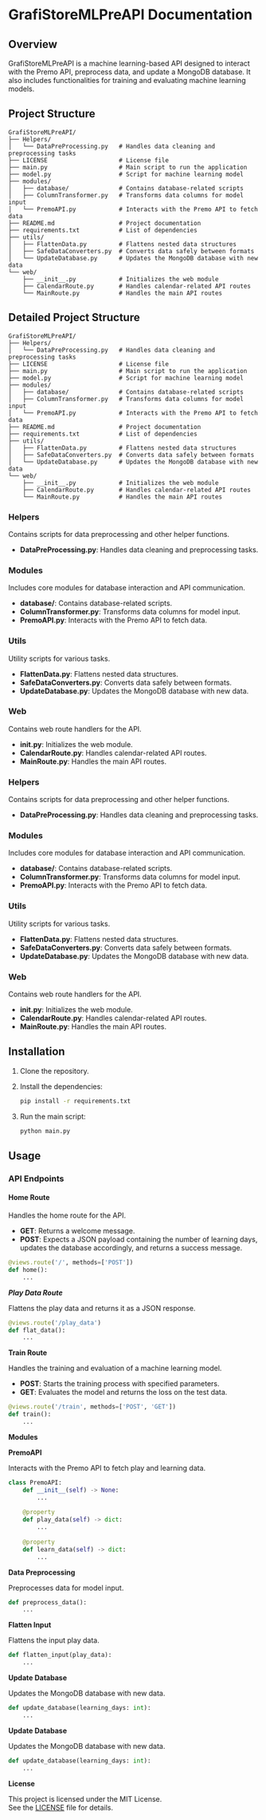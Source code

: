 # GrafiStoreMLPreAPI Documentation

## Overview

GrafiStoreMLPreAPI is a machine learning-based API designed to interact with the Premo API, preprocess data, and update a MongoDB database. It also includes functionalities for training and evaluating machine learning models.

## Project Structure
```plaintext
GrafiStoreMLPreAPI/
├── Helpers/
│   └── DataPreProcessing.py   # Handles data cleaning and preprocessing tasks
├── LICENSE                    # License file
├── main.py                    # Main script to run the application
├── model.py                   # Script for machine learning model
├── modules/
│   ├── database/              # Contains database-related scripts
│   ├── ColumnTransformer.py   # Transforms data columns for model input
│   └── PremoAPI.py            # Interacts with the Premo API to fetch data
├── README.md                  # Project documentation
├── requirements.txt           # List of dependencies
├── utils/
│   ├── FlattenData.py         # Flattens nested data structures
│   ├── SafeDataConverters.py  # Converts data safely between formats
│   └── UpdateDatabase.py      # Updates the MongoDB database with new data
└── web/
    ├── __init__.py            # Initializes the web module
    ├── CalendarRoute.py       # Handles calendar-related API routes
    └── MainRoute.py           # Handles the main API routes
```

## Detailed Project Structure

```plaintext
GrafiStoreMLPreAPI/
├── Helpers/
│   └── DataPreProcessing.py   # Handles data cleaning and preprocessing tasks
├── LICENSE                    # License file
├── main.py                    # Main script to run the application
├── model.py                   # Script for machine learning model
├── modules/
│   ├── database/              # Contains database-related scripts
│   ├── ColumnTransformer.py   # Transforms data columns for model input
│   └── PremoAPI.py            # Interacts with the Premo API to fetch data
├── README.md                  # Project documentation
├── requirements.txt           # List of dependencies
├── utils/
│   ├── FlattenData.py         # Flattens nested data structures
│   ├── SafeDataConverters.py  # Converts data safely between formats
│   └── UpdateDatabase.py      # Updates the MongoDB database with new data
└── web/
    ├── __init__.py            # Initializes the web module
    ├── CalendarRoute.py       # Handles calendar-related API routes
    └── MainRoute.py           # Handles the main API routes
```

### Helpers
Contains scripts for data preprocessing and other helper functions.
- **DataPreProcessing.py**: Handles data cleaning and preprocessing tasks.

### Modules
Includes core modules for database interaction and API communication.
- **database/**: Contains database-related scripts.
- **ColumnTransformer.py**: Transforms data columns for model input.
- **PremoAPI.py**: Interacts with the Premo API to fetch data.

### Utils
Utility scripts for various tasks.
- **FlattenData.py**: Flattens nested data structures.
- **SafeDataConverters.py**: Converts data safely between formats.
- **UpdateDatabase.py**: Updates the MongoDB database with new data.

### Web
Contains web route handlers for the API.
- **__init__.py**: Initializes the web module.
- **CalendarRoute.py**: Handles calendar-related API routes.
- **MainRoute.py**: Handles the main API routes.

### Helpers
Contains scripts for data preprocessing and other helper functions.
- **DataPreProcessing.py**: Handles data cleaning and preprocessing tasks.

### Modules
Includes core modules for database interaction and API communication.
- **database/**: Contains database-related scripts.
- **ColumnTransformer.py**: Transforms data columns for model input.
- **PremoAPI.py**: Interacts with the Premo API to fetch data.

### Utils
Utility scripts for various tasks.
- **FlattenData.py**: Flattens nested data structures.
- **SafeDataConverters.py**: Converts data safely between formats.
- **UpdateDatabase.py**: Updates the MongoDB database with new data.

### Web
Contains web route handlers for the API.
- **__init__.py**: Initializes the web module.
- **CalendarRoute.py**: Handles calendar-related API routes.
- **MainRoute.py**: Handles the main API routes.


## Installation

1. Clone the repository.
2. Install the dependencies:
    ```bash
    pip install -r requirements.txt
    ```

3. Run the main script:
    ```bash
    python main.py
    ```

## Usage

### API Endpoints

#### Home Route

Handles the home route for the API.

- **GET**: Returns a welcome message.
- **POST**: Expects a JSON payload containing the number of learning days, updates the database accordingly, and returns a success message.

```python
@views.route('/', methods=['POST'])
def home():
    ...
```

***Play Data Route***

Flattens the play data and returns it as a JSON response.

```python
@views.route('/play_data')
def flat_data():
    ...
```

**Train Route**

Handles the training and evaluation of a machine learning model.

* **POST**: Starts the training process with specified parameters.
* **GET**: Evaluates the model and returns the loss on the test data.

```python
@views.route('/train', methods=['POST', 'GET'])
def train():
    ...
```

**Modules**

**PremoAPI**

Interacts with the Premo API to fetch play and learning data.

```python
class PremoAPI:
    def __init__(self) -> None:
        ...
    
    @property
    def play_data(self) -> dict:
        ...
    
    @property
    def learn_data(self) -> dict:
        ...
```

**Data Preprocessing**

Preprocesses data for model input.

```python
def preprocess_data():
    ...
```

**Flatten Input**

Flattens the input play data.

```python
def flatten_input(play_data):
    ...
```

**Update Database**

Updates the MongoDB database with new data.

```python
def update_database(learning_days: int):
    ...
```

**Update Database**

Updates the MongoDB database with new data.

```python
def update_database(learning_days: int):
    ...
```

**License**

This project is licensed under the MIT License. <br>
See the [LICENSE](LICENSE) file for details.


